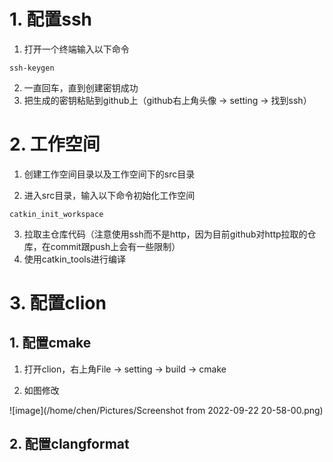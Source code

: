 # 1. 配置ssh

1. 打开一个终端输入以下命令

```
ssh-keygen
```

2. 一直回车，直到创建密钥成功
3. 把生成的密钥粘贴到github上（github右上角头像 -> setting -> 找到ssh）

# 2. 工作空间

1. 创建工作空间目录以及工作空间下的src目录

2. 进入src目录，输入以下命令初始化工作空间

```
catkin_init_workspace
```

3. 拉取主仓库代码（注意使用ssh而不是http，因为目前github对http拉取的仓库，在commit跟push上会有一些限制）
4. 使用catkin_tools进行编译

# 3. 配置clion

## 1. 配置cmake

1. 打开clion，右上角File -> setting -> build -> cmake

2. 如图修改

![image](/home/chen/Pictures/Screenshot from 2022-09-22 20-58-00.png)


## 2. 配置clangformat
